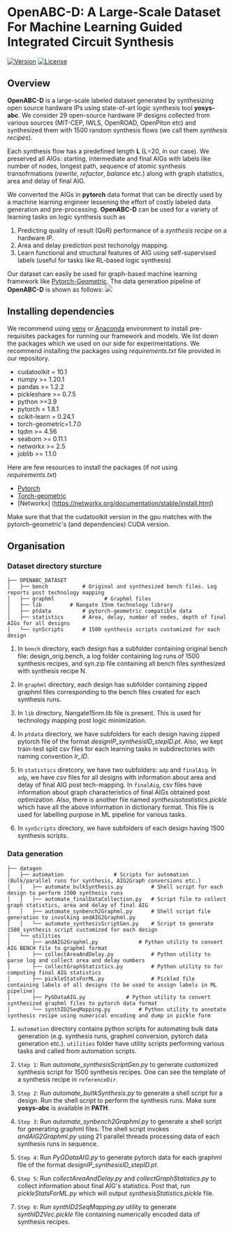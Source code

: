 # OpenABC-D: A Large-Scale Dataset For Machine Learning Guided Integrated Circuit Synthesis 
[![Version](https://img.shields.io/badge/Version-1.0.0-brightgreen)](https://github.com/NYU-MLDA/OpenABC) 
[![License](https://img.shields.io/badge/License-BSD%203--Clause-blue.svg)](https://opensource.org/licenses/BSD-3-Clause)

## Overview

**OpenABC-D** is a large-scale labeled dataset generated by synthesizing open source hardware IPs using state-of-art logic synthesis tool **yosys-abc**. We consider 29 open-source hardware IP designs collected from various sources (MIT-CEP, IWLS, OpenROAD, OpenPiton etc) and synthesized them with 1500 random synthesis flows (we call them *synthesis recipes*).


Each synthesis flow has a predefined length **L** (L=20, in our case). We preserved all AIGs: starting, intermediate and final AIGs with labels like number of nodes, longest path, sequence of atomic synthesis transofrmations (*rewrite*, *refactor*, *balance* etc.) along with graph statistics, area and delay of final AIG. 

We converted the AIGs in **pytorch** data format that can be directly used by a machine learning engineer lessening the effort of costly labeled data generation and pre-processing. **OpenABC-D** can be used for a variety of learning tasks on logic synthesis such as

1. Predicting quality of result (QoR) performance of a *synthesis recipe* on a hardware IP. 
2. Area and delay prediction post techonolgy mapping.
3. Learn functional and structural features of AIG using self-supervised labels (useful for tasks like RL-based logic synthesis)

Our dataset can easily be used for graph-based machine learning framework like [Pytorch-Geometric](https://github.com/rusty1s/pytorch_geometric). The data generation pipeline of **OpenABC-D** is shown as follows:
![](https://github.com/NYU-MLDA/OpenABC/blob/master/figures/DatagenerationPipeline.png)


## Installing dependencies

We recommend using [venv](https://docs.python.org/3/library/venv.html) or [Anaconda](https://www.anaconda.com/) environment to install pre-requisites packages for running our framework and models.
We list down the packages which we used on our side for experimentations. We recommend installing the packages using *requirements.txt* file provided in our repository.

- cudatoolkit = 10.1
- numpy >= 1.20.1
- pandas >= 1.2.2
- pickleshare >= 0.7.5
- python >=3.9
- pytorch = 1.8.1
- scikit-learn = 0.24.1
- torch-geometric=1.7.0
- tqdm >= 4.56
- seaborn >= 0.11.1
- networkx >= 2.5
- joblib >= 1.1.0

Here are few resources to install the packages (if not using *requirements.txt*)

- [Pytorch](https://pytorch.org/get-started/locally/)
- [Torch-geometric](https://pytorch-geometric.readthedocs.io/en/latest/notes/installation.html)
- [Networkx] (https://networkx.org/documentation/stable/install.html)

Make sure that that the cudatoolkit version in the gpu matches with the pytorch-geometric's (and dependencies) CUDA version.

## Organisation

### Dataset directory sturcture

	├── OPENABC_DATASET
	│   ├── bench			# Original and synthesized bench files. Log reports post technology mapping
	│   ├── graphml                # Graphml files
	│   ├── lib			# Nangate 15nm technology library
	│   ├── ptdata			# pytorch-geometric compatible data
	│   ├── statistics		# Area, delay, number of nodes, depth of final AIGs for all designs
	│   └── synScripts		# 1500 synthesis scripts customized for each design

1. In ```bench``` directory, each design has a subfolder containing original bench file: design_orig.bench, a log folder containing log runs of 1500 synthesis recipes, and syn<N>.zip file containing all bench files synthesized with synthesis recipe N.

2. In ```graphml``` directory, each design has subfolder containing zipped graphml files corresponding to the bench files created for each synthesis runs.

3. In ```lib``` directory, Nangate15nm.lib file is present. This is used for technology mapping post logic minimization.

4. In ```ptdata``` directory, we have subfolders for each design having zipped pytorch file of the format *designIP_synthesisID_stepID.pt*. Also, we kept train-test split csv files for each learning tasks in subdirectories with naming convention *lr_ID*.

5. In ```statistics``` diretcory, we have two subfolders: ```adp``` and ```finalAig```. In ```adp```, we have csv files for all designs with information about area and delay of final AIG post tech-mapping. In ```finalAig```, csv files have information about graph characteristics of final AIGs obtained post optimization. Also, there is another file named *synthesisstastistics.pickle* which have all the above information in dictionary format. This file is used for labelling purpose in ML pipeline for various tasks.

6. In ```synScripts``` directory, we have subfolders of each design having 1500 synthesis scripts.


### Data generation

	├── datagen
	│   ├── automation 			      # Scripts for automation (Bulk/parallel runs for synthesis, AIG2Graph conversions etc.)
	│   │   ├── automate_bulkSynthesis.py         # Shell script for each design to perform 1500 synthesis runs
	│   │   ├── automate_finalDataCollection.py   # Script file to collect graph statistics, area and delay of final AIG
	│   │   ├── automate_synbench2Graphml.py      # Shell script file generation to involking andAIG2Graphml.py
	│   │   └── automate_synthesisScriptGen.py    # Script to generate 1500 synthesis script customized for each design
	│   └── utilities
	│       ├── andAIG2Graphml.py		      # Python utility to convert AIG BENCH file to graphml format
	│       ├── collectAreaAndDelay.py            # Python utility to parse log and collect area and delay numbers
	│       ├── collectGraphStatistics.py         # Python utility to for computing final AIG statistics
	│       ├── pickleStatsForML.py               # Pickled file containing labels of all designs (to be used to assign labels in ML pipeline)
	│       ├── PyGDataAIG.py		      # Python utility to convert synthesized graphml files to pytorch data format
	│       └── synthID2SeqMapping.py	      # Python utility to annotate synthesis recipe using numerical encoding and dump in pickle form

1. ```automation``` directory contains python scripts for automating bulk data generation (e.g. synthesis runs, graphml conversion, pytorch data generation etc.). ```utilities``` folder have utility scripts performing various tasks and called from automation scripts.

2. ```Step 1```: Run *automate_synthesisScriptGen.py* to generate customized synthesis script for 1500 synthesis recipes. One can see the template of a synthesis recipe in ```referenceDir```.

3. ```Step 2```: Run *automate_bultkSynthesis.py* to generate a shell script for a design. Run the shell script to perform the synthesis runs. Make sure **yosys-abc** is available in **PATH**.

4. ```Step 3```: Run *automate_synbench2Graphml.py* to generate a shell script for generating graphml files. The shell script invokes *andAIG2Graphml.py* using 21 parallel threads processing data of each synthesis runs in sequence.

5. ```Step 4```: Run *PyGDataAIG.py* to generate pytorch data for each graphml file of the format *designIP_synthesisID_stepID.pt*.

6. ```Step 5```: Run *collectAreaAndDelay.py* and *collectGraphStatistics.py* to collect information about final AIG's statistics. Post that, run *pickleStatsForML.py* which will output *synthesisStatistics.pickle* file.

7. ```Step 6```: Run *synthID2SeqMapping.py* utility to generate *synthID2Vec.pickle* file containing numerically encoded data of synthesis recipes.










